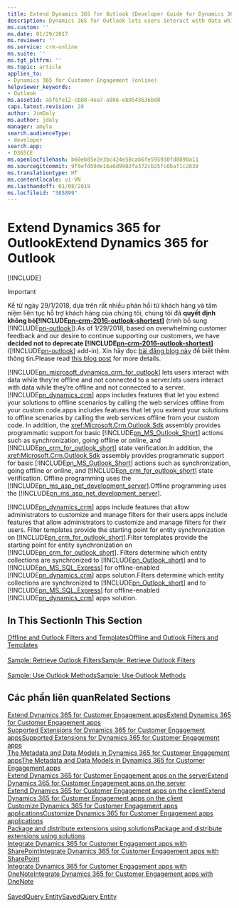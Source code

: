 ```yaml
---
title: Extend Dynamics 365 for Outlook (Developer Guide for Dynamics 365 for Customer Engagement apps) | MicrosoftDocs
description: Dynamics 365 for Outlook lets users interact with data while they’re offline and not connected to a server. Dynamics 365 for Customer Engagement apps includes features that let you extend your solutions to offline scenarios by calling the web services offline from your custom code. In addition, the Sdk assembly provides programmatic support for basic Outlook actions such as synchronization, going offline or online, and Dynamics 365 for Outlook state verification. Offline programming uses the ASP.NET Development Server.
ms.custom: ''
ms.date: 01/29/2017
ms.reviewer: ''
ms.service: crm-online
ms.suite: ''
ms.tgt_pltfrm: ''
ms.topic: article
applies_to:
- Dynamics 365 for Customer Engagement (online)
helpviewer_keywords:
- Outlook
ms.assetid: a5f6fe12-cb80-4ea7-a986-eb9543636bd8
caps.latest.revision: 28
author: JimDaly
ms.author: jdaly
manager: amyla
search.audienceType:
- developer
search.app:
- D365CE
ms.openlocfilehash: b60eb85e2e3bc424e58cab6fe595930fd8890a11
ms.sourcegitcommit: 9f0efd59de16a6d9902fa372cb25fc0baf1c2838
ms.translationtype: HT
ms.contentlocale: vi-VN
ms.lasthandoff: 01/08/2019
ms.locfileid: "385899"
---
```

# <a name="extend-dynamics-365-for-outlook"></a><span data-ttu-id="eb0af-106">Extend Dynamics 365 for Outlook</span><span class="sxs-lookup"><span data-stu-id="eb0af-106">Extend Dynamics 365 for Outlook</span></span>

[!INCLUDE[](../includes/cc_applies_to_update_9_0_0.md)]

> [!IMPORTANT]
> <span data-ttu-id="eb0af-107">Kể từ ngày 29/1/2018, dựa trên rất nhiều phản hồi từ khách hàng và tâm niệm liên tục hỗ trợ khách hàng của chúng tôi, chúng tôi đã **quyết định không bỏ[!INCLUDE[pn-crm-2016-outlook-shortest](../includes/pn-crm-2016-outlook-shortest.md)]** (trình bổ sung [!INCLUDE[pn-outlook](../includes/pn-outlook.md)]).</span><span class="sxs-lookup"><span data-stu-id="eb0af-107">As of 1/29/2018, based on overwhelming customer feedback and our desire to continue supporting our customers, we have **decided not to deprecate [!INCLUDE[pn-crm-2016-outlook-shortest](../includes/pn-crm-2016-outlook-shortest.md)]** ([!INCLUDE[pn-outlook](../includes/pn-outlook.md)] add-in).</span></span> <span data-ttu-id="eb0af-108">Xin hãy đọc [bài đăng blog này](https://blogs.msdn.microsoft.com/crm/2018/01/29/continued-support-for-outlook-add-in-dynamics-365-for-outlook/) để biết thêm thông tin.</span><span class="sxs-lookup"><span data-stu-id="eb0af-108">Please read [this blog post](https://blogs.msdn.microsoft.com/crm/2018/01/29/continued-support-for-outlook-add-in-dynamics-365-for-outlook/) for more details.</span></span>

[!INCLUDE[pn_microsoft_dynamics_crm_for_outlook](../includes/pn-microsoft-dynamics-crm-for-outlook.md)] <span data-ttu-id="eb0af-109">lets users interact with data while they’re offline and not connected to a server.</span><span class="sxs-lookup"><span data-stu-id="eb0af-109">lets users interact with data while they’re offline and not connected to a server.</span></span> [!INCLUDE[pn_dynamics_crm](../includes/pn-dynamics-crm.md)] <span data-ttu-id="eb0af-110">apps includes features that let you extend your solutions to offline scenarios by calling the web services offline from your custom code.</span><span class="sxs-lookup"><span data-stu-id="eb0af-110">apps includes features that let you extend your solutions to offline scenarios by calling the web services offline from your custom code.</span></span> <span data-ttu-id="eb0af-111">In addition, the <xref:Microsoft.Crm.Outlook.Sdk> assembly provides programmatic support for basic [!INCLUDE[pn_MS_Outlook_Short](../includes/pn-ms-outlook-short.md)] actions such as synchronization, going offline or online, and [!INCLUDE[pn_crm_for_outlook_short](../includes/pn-crm-for-outlook-short.md)] state verification.</span><span class="sxs-lookup"><span data-stu-id="eb0af-111">In addition, the <xref:Microsoft.Crm.Outlook.Sdk> assembly provides programmatic support for basic [!INCLUDE[pn_MS_Outlook_Short](../includes/pn-ms-outlook-short.md)] actions such as synchronization, going offline or online, and [!INCLUDE[pn_crm_for_outlook_short](../includes/pn-crm-for-outlook-short.md)] state verification.</span></span> <span data-ttu-id="eb0af-112">Offline programming uses the [!INCLUDE[pn_ms_asp_net_development_server](../includes/pn-ms-asp-net-development-server.md)].</span><span class="sxs-lookup"><span data-stu-id="eb0af-112">Offline programming uses the [!INCLUDE[pn_ms_asp_net_development_server](../includes/pn-ms-asp-net-development-server.md)].</span></span>  
  
 [!INCLUDE[pn_dynamics_crm](../includes/pn-dynamics-crm.md)] <span data-ttu-id="eb0af-113">apps include features that allow administrators to customize and manage filters for their users.</span><span class="sxs-lookup"><span data-stu-id="eb0af-113">apps include features that allow administrators to customize and manage filters for their users.</span></span> <span data-ttu-id="eb0af-114">Filter templates provide the starting point for entity synchronization on [!INCLUDE[pn_crm_for_outlook_short](../includes/pn-crm-for-outlook-short.md)].</span><span class="sxs-lookup"><span data-stu-id="eb0af-114">Filter templates provide the starting point for entity synchronization on [!INCLUDE[pn_crm_for_outlook_short](../includes/pn-crm-for-outlook-short.md)].</span></span> <span data-ttu-id="eb0af-115">Filters determine which entity collections are synchronized to [!INCLUDE[pn_Outlook_short](../includes/pn-outlook-short.md)] and to [!INCLUDE[pn_MS_SQL_Express](../includes/pn-ms-sql-express.md)] for offline-enabled [!INCLUDE[pn_dynamics_crm](../includes/pn-dynamics-crm.md)] apps solution.</span><span class="sxs-lookup"><span data-stu-id="eb0af-115">Filters determine which entity collections are synchronized to [!INCLUDE[pn_Outlook_short](../includes/pn-outlook-short.md)] and to [!INCLUDE[pn_MS_SQL_Express](../includes/pn-ms-sql-express.md)] for offline-enabled [!INCLUDE[pn_dynamics_crm](../includes/pn-dynamics-crm.md)] apps solution.</span></span>  
  
## <a name="in-this-section"></a><span data-ttu-id="eb0af-116">In This Section</span><span class="sxs-lookup"><span data-stu-id="eb0af-116">In This Section</span></span>   
 [<span data-ttu-id="eb0af-117">Offline and Outlook Filters and Templates</span><span class="sxs-lookup"><span data-stu-id="eb0af-117">Offline and Outlook Filters and Templates</span></span>](outlook-client/offline-outlook-filters-templates.md)<br />  
 [<span data-ttu-id="eb0af-118">Sample: Retrieve Outlook Filters</span><span class="sxs-lookup"><span data-stu-id="eb0af-118">Sample: Retrieve Outlook Filters</span></span>](outlook-client/sample-create-retrieve-outlook-filters.md)<br />  
 [<span data-ttu-id="eb0af-119">Sample: Use Outlook Methods</span><span class="sxs-lookup"><span data-stu-id="eb0af-119">Sample: Use Outlook Methods</span></span>](outlook-client/sample-outlook-methods.md)<br />
  
## <a name="related-sections"></a><span data-ttu-id="eb0af-120">Các phần liên quan</span><span class="sxs-lookup"><span data-stu-id="eb0af-120">Related Sections</span></span>  
 [<span data-ttu-id="eb0af-121">Extend Dynamics 365 for Customer Engagement apps</span><span class="sxs-lookup"><span data-stu-id="eb0af-121">Extend Dynamics 365 for Customer Engagement apps</span></span>](extend-dynamics-365-server.md)<br />
 [<span data-ttu-id="eb0af-122">Supported Extensions for Dynamics 365 for Customer Engagement apps</span><span class="sxs-lookup"><span data-stu-id="eb0af-122">Supported Extensions for Dynamics 365 for Customer Engagement apps</span></span>](supported-extensions.md)<br />
 [<span data-ttu-id="eb0af-123">The Metadata and Data Models in Dynamics 365 for Customer Engagement apps</span><span class="sxs-lookup"><span data-stu-id="eb0af-123">The Metadata and Data Models in Dynamics 365 for Customer Engagement apps</span></span>](metadata-data-models.md)<br />
 [<span data-ttu-id="eb0af-124">Extend Dynamics 365 for Customer Engagement apps on the server</span><span class="sxs-lookup"><span data-stu-id="eb0af-124">Extend Dynamics 365 for Customer Engagement apps on the server</span></span>](extend-dynamics-365-server.md)<br />
 [<span data-ttu-id="eb0af-125">Extend Dynamics 365 for Customer Engagement apps on the client</span><span class="sxs-lookup"><span data-stu-id="eb0af-125">Extend Dynamics 365 for Customer Engagement apps on the client</span></span>](extend-client.md)<br />
 [<span data-ttu-id="eb0af-126">Customize Dynamics 365 for Customer Engagement apps applications</span><span class="sxs-lookup"><span data-stu-id="eb0af-126">Customize Dynamics 365 for Customer Engagement apps applications</span></span>](customize-dev/customize-applications.md)<br />
 [<span data-ttu-id="eb0af-127">Package and distribute extensions using solutions</span><span class="sxs-lookup"><span data-stu-id="eb0af-127">Package and distribute extensions using solutions</span></span>](package-distribute-extensions-use-solutions.md)<br />
 [<span data-ttu-id="eb0af-128">Integrate Dynamics 365 for Customer Engagement apps with SharePoint</span><span class="sxs-lookup"><span data-stu-id="eb0af-128">Integrate Dynamics 365 for Customer Engagement apps with SharePoint</span></span>](integration-dev/integrate-sharepoint.md)<br />
 [<span data-ttu-id="eb0af-129">Integrate Dynamics 365 for Customer Engagement apps with OneNote</span><span class="sxs-lookup"><span data-stu-id="eb0af-129">Integrate Dynamics 365 for Customer Engagement apps with OneNote</span></span>](integration-dev/integrate-onenote.md)<br />
 <xref href="Microsoft.Dynamics.CRM.savedquery?text=savedquery EntityType" /><br />
 [<span data-ttu-id="eb0af-130">SavedQuery Entity</span><span class="sxs-lookup"><span data-stu-id="eb0af-130">SavedQuery Entity</span></span>](entities/savedquery.md)<br />
  


